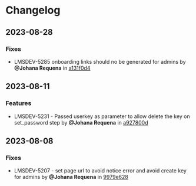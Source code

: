 # Changelog
## 2023-08-28
### Fixes
* LMSDEV-5285 onboarding links should no be generated for admins by **@Johana Requena** in [a131f0d4](../../commit/a131f0d4)
## 2023-08-11
### Features
* LMSDEV-5231 - Passed userkey as parameter to allow delete the key on set_password step by **@Johana Requena** in [a927800d](../../commit/a927800d)
## 2023-08-08
### Fixes
* LMSDEV-5207 - set page url to avoid notice error and avoid create key for admins by **@Johana Requena** in [9979e628](../../commit/9979e628)
